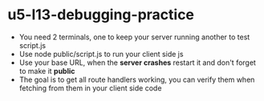# u5-l13-debugging-practice

- You need 2 terminals, one to keep your server running another to test script.js
- Use node public/script.js to run your client side js
- Use your base URL, when the **server crashes** restart it and don't forget to make it **public**
- The goal is to get all route handlers working, you can verify them when fetching from them in your client side code
